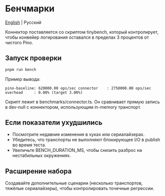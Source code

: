 # Бенчмарки

[English](../en/benchmarks.md) | Русский

Коннектор поставляется со скриптом tinybench, который контролирует, чтобы конвейер логирования оставался в пределах 3 процентов от чистого Pino.

## Запуск проверки

```bash
pnpm run bench
```

Пример вывода:

`
pino-baseline: 620000.00 ops/sec
connector    : 2750000.00 ops/sec
overhead     : 0.00% (target 3.00%)
`

Скрипт лежит в benchmarks/connector.ts. Он сравнивает прямую запись в dev-null с коннектором, использующим in-memory транспорт.

## Если показатели ухудшились

- Посмотрите недавние изменения в хуках или сериалайзерах.
- Убедитесь, что транспорты не выполняют блокирующее I/O в publish во время теста.
- Увеличьте BENCH_DURATION_MS, чтобы снизить разброс на нестабильных окружениях.

## Расширение набора

Создавайте дополнительные сценарии (несколько транспортов, тяжёлые сериалайзеры), чтобы контролировать точечные регрессии.

